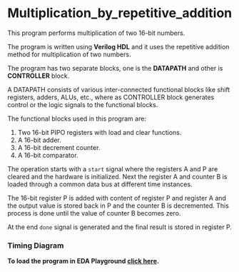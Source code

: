 # Multiplication_by_repetitive_addition
This program performs multiplication of two 16-bit numbers.

The program is written using <b>Verilog HDL</b> and it uses the repetitive addition method for multiplication of two numbers.

The program has two separate blocks, one is the <b>DATAPATH</b> and other is <b>CONTROLLER</b> block.

A DATAPATH consists of various inter-connected functional blocks like shift registers, adders, ALUs, etc., where as CONTROLLER block generates control or the logic signals to the functional blocks.

The functional blocks used in this program are:

1. Two 16-bit PIPO registers with load and clear functions.
2. A 16-bit adder.
3. A 16-bit decrement counter.
4. A 16-bit comparator.

The operation starts with a `start` signal where the registers A and P are cleared and the hardware is initialized. Next the register A and counter B is loaded through a common data bus at different time instances. 

The 16-bit register P is added with content of register P and register A and the output value is stored back in P and the counter B is decremented. This process is done until the value of counter B becomes zero.

At the end `done` signal is generated and the final result is stored in register P.

<h3> Timing Diagram </h3>



<b>To load the program in EDA Playground [click here](https://www.edaplayground.com/x/drS7).</b>
